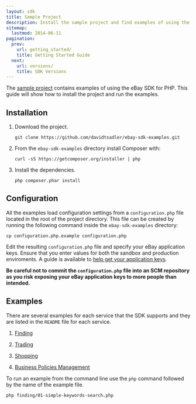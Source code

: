 ```yaml
---
layout: sdk
title: Sample Project
description: Install the sample project and find examples of using the eBay SDK for PHP.
sitemap:
  lastmod: 2014-06-11
pagination:
  prev:
    url: getting_started/
    title: Getting Started Guide
  next:
    url: versions/
    title: SDK Versions
---
```

The [sample project](https://github.com/davidtsadler/ebay-sdk-examples) contains examples of using the eBay SDK for PHP. This guide will show how to install the project and run the examples.

## Installation

  1. Download the project.

     ```
     git clone https://github.com/davidtsadler/ebay-sdk-examples.git
     ```

  1. From the `ebay-sdk-examples` directory install Composer with:

     ```
     curl -sS https://getcomposer.org/installer | php
     ```

  1. Install the dependencies.

     ```
     php composer.phar install
     ```

## Configuration

All the examples load configuration settings from a `configuration.php` file located in the root of the project directory. This file can be created by running the following command inside the `ebay-sdk-examples` directory:

```
cp configuration.php.example configuration.php
```

Edit the resulting `configuration.php` file and specify your eBay application keys. Ensure that you enter values for both the sandbox and production enviroments. A guide is available to [help get your application keys](/sdk/guides/application_keys/).

**Be careful not to commit the `configuration.php` file into an SCM repository as you risk exposing your eBay application keys to more people than intended.**

## Examples

There are several examples for each service that the SDK supports and they are listed in the `README` file for each service.

  1. [Finding](https://github.com/davidtsadler/ebay-sdk-examples/blob/master/finding/README.md)

  1. [Trading](https://github.com/davidtsadler/ebay-sdk-examples/blob/master/trading/README.md)

  1. [Shopping](https://github.com/davidtsadler/ebay-sdk-examples/blob/master/shopping/README.md)

  1. [Business Policies Management](https://github.com/davidtsadler/ebay-sdk-examples/blob/master/business-policies-management/README.md)

To run an example from the command line use the `php` command followed by the name of the example file.

```
php finding/01-simple-keywords-search.php
```
